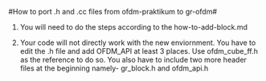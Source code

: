 #How to port .h and .cc files from ofdm-praktikum to gr-ofdm#

1) You will need to do the steps according to the how-to-add-block.md

2) Your code will not directly work with the new enviornment. You have to edit the .h file and add OFDM_API at least 3 places. Use ofdm_cube_ff.h as the reference to do so. You also have to include two more header files at the beginning namely- gr_block.h and ofdm_api.h
